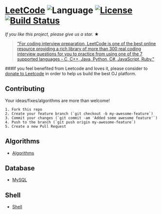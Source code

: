 # [LeetCode](https://leetcode.com/problemset/algorithms/) ![Language](https://img.shields.io/badge/language-Java%20%2F%20MySQL%20%2F%20Bash-blue.svg) [![License](https://img.shields.io/badge/license-Apache_2.0-red.svg)](LICENSE.md) [![Build Status](https://travis-ci.org/fishercoder1534/Leetcode.svg?branch=master)](https://travis-ci.org/fishercoder1534/Leetcode)

_If you like this project, please give us a star._ &#9733;

> ["For coding interview preparation, LeetCode is one of the best online resource providing a rich library of more than 300 real coding interview questions for you to practice from using one of the 7 supported languages - C, C++, Java, Python, C#, JavaScript, Ruby."](https://www.quora.com/How-effective-is-Leetcode-for-preparing-for-technical-interviews)

###If you feel benefited from Leetcode and loves it, please consider to [donate to Leetcode](https://leetcode.com/donate/) in order to help us build the best OJ platform.

## Contributing
Your ideas/fixes/algorithms are more than welcome!
```
1. Fork this repo
2. Create your feature branch (`git checkout -b my-awesome-feature`)
3. Commit your changes (`git commit -am 'Added some awesome feature'`)
4. Push to the branch (`git push origin my-awesome-feature`)
5. Create a new Pull Request
```

## Algorithms
* [Algorithms](https://github.com/fishercoder1534/Leetcode/tree/master/leetcode-algorithms)

## Database
* [MySQL](https://github.com/fishercoder1534/Leetcode/tree/master/leetcode-database#database)

## Shell
* [Shell](https://github.com/fishercoder1534/Leetcode/tree/master/leetcode-shell#shell)

